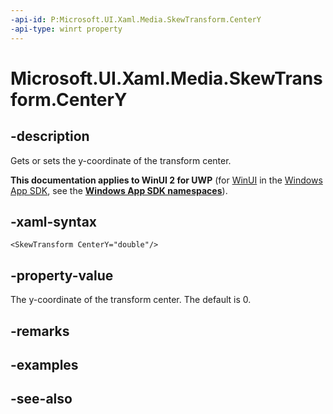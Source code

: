 ```yaml
---
-api-id: P:Microsoft.UI.Xaml.Media.SkewTransform.CenterY
-api-type: winrt property
---
```


<!-- Property syntax
public double CenterY { get;  set; }
-->

# Microsoft.UI.Xaml.Media.SkewTransform.CenterY

## -description
Gets or sets the y-coordinate of the transform center.

**This documentation applies to WinUI 2 for UWP** (for [WinUI](/windows/apps/winui/winui3/) in the [Windows App SDK](/windows/apps/windows-app-sdk/), see the **[Windows App SDK namespaces](/windows/windows-app-sdk/api/winrt/)**).

## -xaml-syntax
```xaml
<SkewTransform CenterY="double"/>
```


## -property-value
The y-coordinate of the transform center. The default is 0.

## -remarks

## -examples

## -see-also
